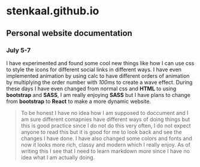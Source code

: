 # stenkaal.github.io

## Personal website documentation


### July 5-7

I have experimented and found some cool new things like how I can use css to style the icons for different social links in different ways. I have even implemented animation by using calc to have different orders of animation by multiplying the order number with *100ms* to create a wave effect. During these days I have even changed from normal css and **HTML** to using **bootstrap** and **SASS**, I am really enjoying **SASS** but I have plans to change from **bootstrap** to **React** to make a more dynamic website. 

>To be honest I have no idea how I am supposed to doccument and I am sure different comapnies have different ways of doing things but this is good practice since I do not do this very often, I do not expect anyone to read this but it is good for me to look back and see the changes I have done. I have also changed some colors and fonts and now it looks more rich, classy and modern which I really enjoy. As of writing this I see that I need to learn markdown more since I have no idea what I am actually doing.
